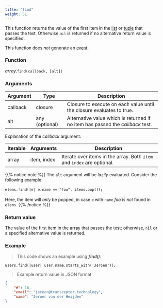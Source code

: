 ```yaml
---
title: "find"
weight: 51
---
```


This function returns the value of the first item in the [list](..) or [tuple](../../tuple) that passes the test.
Otherwise `nil` is returned  if no alternative return value is specified.

This function does *not* generate an [event](../../../overview/events).

### Function

*array*.`find(callback, [alt])`

### Arguments

Argument | Type | Description
-------- | ---- | -----------
callback | closure | Closure to execute on each value until the closure evaluates to true.
alt | any (optional) | Alternative value which is returned if no item has passed the *callback* test.

Explanation of the *callback* argument:

Iterable | Arguments   | Description
-------- | ----------- | -----------
array    | item, index | Iterate over items in the array. Both `item` and `index` are optional.

{{% notice note %}}
The `alt` argument will be *lazily* evaluated. Consider the following example: \
\
  `elems.find(|e| e.name == "foo", items.pop());` \
\
Here, the item will *only* be popped, in case `e` with `name` *foo* is *not* found in `elems`.
{{% /notice %}}

### Return value

The value of the first item in the array that passes the test;
otherwise, `nil` or a specified alternative value is returned.

### Example

> This code shows an example using ***find()***:

```thingsdb,syntax_only
users.find(|user| user.name.starts_with('Jeroen'));
```

> Example return value in JSON format

```json
{
    "#": 16,
    "email": "jeroen@transceptor.technology",
    "name": "Jeroen van der Heijden"
}
```
